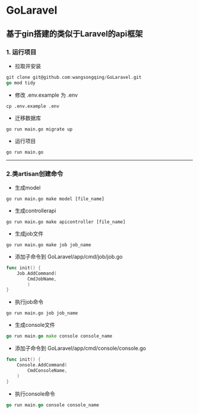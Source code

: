 # GoLaravel
## 基于gin搭建的类似于Laravel的api框架

### 1. 运行项目

- 拉取并安装
```go
git clone git@github.com:wangsongqing/GoLaravel.git
go mod tidy
```
- 修改 .env.example 为 .env
```azure
cp .env.example .env 
```
- 迁移数据库
```azure
go run main.go migrate up
```
- 运行项目
```azure
go run main.go
```
---
### 2.类artisan创建命令
- 生成model
```azure
go run main.go make model [file_name]
```

- 生成controllerapi
```
go run main.go make apicontroller [file_name]
```

- 生成job文件
```azure
go run main.go make job job_name
```
- 添加子命令到 GoLaravel/app/cmd/job/job.go 
```go
func init() {
	Job.AddCommand(
		CmdJobName,
		)
}
```
- 执行job命令
```azure
go run main.go job job_name
```

- 生成console文件
```go
go run main.go make console console_name
```

- 添加子命令到 GoLaravel/app/cmd/console/console.go 
```go
func init() {
	Console.AddCommand(
		CmdConsoleName,
	)
}
```
- 执行console命令
```go
go run main.go console console_name
```


